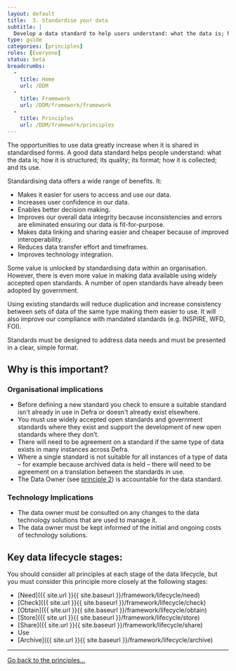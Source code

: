 ```yaml
---
layout: default
title:  3. Standardise your data
subtitle: |
  Develop a data standard to help users understand: what the data is; how it is structured; its quality; its format; and how it can be used.
type: guide
categories: [principles]
roles: [Everyone]
status: beta
breadcrumbs:
  -
    title: Home
    url: /DDM
  -
    title: Framework
    url: /DDM/framework/framework
  -
    title: Principles
    url: /DDM/framework/principles
---
```


The opportunities to use data greatly increase when it is shared in standardised forms. A good data standard helps people understand: what the data is; how it is structured; its quality; its format; how it is collected; and its use.
 
Standardising data offers a wide range of benefits. It:

- Makes it easier for users to access and use our data.
- Increases user confidence in our data.
- Enables better decision making.
- Improves our overall data integrity because inconsistencies and errors are eliminated ensuring our data is fit-for-purpose.
- Makes data linking and sharing easier and cheaper because of improved interoperability.
- Reduces data transfer effort and timeframes.
- Improves technology integration.
 
Some value is unlocked by standardising data within an organisation. However, there is even more value in making data available using widely accepted open standards. A number of open standards have already been adopted by government.
 
Using existing standards will reduce duplication and increase consistency between sets of data of the same type making them easier to use. It will also improve our compliance with mandated standards (e.g. INSPIRE, WFD, FOI).
 
Standards must be designed to address data needs and must be presented in a clear, simple format.

## Why is this important?

### Organisational implications

- Before defining a new standard you check to ensure a suitable standard isn't already in use in Defra or doesn't already exist elsewhere.
- You must use widely accepted open standards and government standards where they exist and support the development of new open standards where they don’t.
- There will need to be agreement on a standard if the same type of data exists in many instances  across Defra.
- Where a single standard is not suitable for all instances of a type of data – for example because archived data is held – there will need to be agreement on a translation between the standards in use.
- The Data Owner (see [principle 2](principles/principle2)) is accountable for the data standard.

### Technology Implications

- The data owner must be consulted on any changes to the data technology solutions that are used to manage it.
- The data owner must be kept informed of the initial and ongoing costs of technology solutions.

## Key data lifecycle stages:

You should consider all principles at each stage of the data lifecycle, but you must consider this principle more closely at the following stages:

- [Need]({{ site.url }}{{ site.baseurl }}/framework/lifecycle/need)
- [Check]({{ site.url }}{{ site.baseurl }}/framework/lifecycle/check)
- [Obtain]({{ site.url }}{{ site.baseurl }}/framework/lifecycle/obtain)
- [Store]({{ site.url }}{{ site.baseurl }}/framework/lifecycle/store)
- [Share]({{ site.url }}{{ site.baseurl }}/framework/lifecycle/share)
- Use
- [Archive]({{ site.url }}{{ site.baseurl }}/framework/lifecycle/archive)

***

[Go back to the principles...](../principles)

